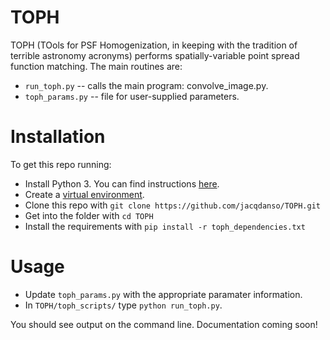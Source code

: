 # TOPH 

TOPH (TOols for PSF Homogenization, in keeping with the tradition of terrible astronomy acronyms) performs spatially-variable point spread function matching. The main routines are:

* `run_toph.py` -- calls the main program: convolve_image.py.
* `toph_params.py` -- file for user-supplied parameters.

# Installation

To get this repo running:

* Install Python 3.  You can find instructions [here](https://wiki.python.org/moin/BeginnersGuide/Download).
* Create a [virtual environment](https://docs.python.org/3/library/venv.html).
* Clone this repo with `git clone https://github.com/jacqdanso/TOPH.git`
* Get into the folder with `cd TOPH`
* Install the requirements with `pip install -r toph_dependencies.txt`

# Usage

* Update `toph_params.py` with the appropriate paramater information.
* In `TOPH/toph_scripts/` type `python run_toph.py`.

You should see output on the command line. Documentation coming soon!
